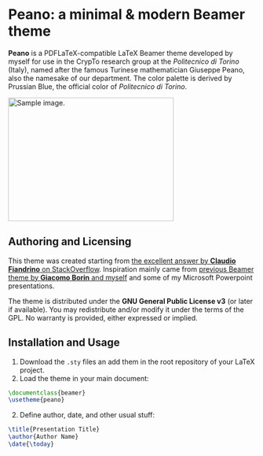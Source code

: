# Peano: a minimal & modern Beamer theme 

**Peano** is a PDFLaTeX-compatible LaTeX Beamer theme developed by myself for use in the CrypTo research group at the *Politecnico di Torino* (Italy), named after the famous Turinese mathematician Giuseppe Peano, also the namesake of our department. The color palette is derived by Prussian Blue, the official color of *Politecnico di Torino*.

<img width="337" height="251" alt="Sample image." src="https://github.com/user-attachments/assets/46571c48-ebb7-49b8-995b-68dc7553ec07" />

## Authoring and Licensing

This theme was created starting from [the excellent answer by **Claudio Fiandrino** on StackOverflow](https://tex.stackexchange.com/questions/146529/design-a-custom-beamer-theme-from-scratch). Inspiration mainly came from [previous Beamer theme by **Giacomo Borin** and myself](https://github.com/giacomoborin/Beamer-Theme) and some of my Microsoft Powerpoint presentations.

The theme is distributed under the **GNU General Public License v3** (or later if available). You may redistribute and/or modify it under the terms of the GPL. No warranty is provided, either expressed or implied.

## Installation and Usage

1. Download the `.sty` files an add them in the root repository of your LaTeX project.
2. Load the theme in your main document:

```latex
\documentclass{beamer}
\usetheme{peano} 
```
2. Define author, date, and other usual stuff:

```latex
\title{Presentation Title}
\author{Author Name}
\date{\today}
```